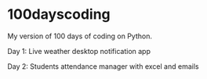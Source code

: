 # 100dayscoding
My version of 100 days of coding on Python.

Day 1: Live weather desktop notification app

Day 2: Students attendance manager with excel and emails